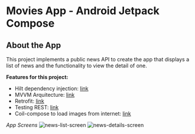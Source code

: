 
# Movies App - Android Jetpack Compose

## About the App
This project implements a public news API to create the app that displays a list of news and the functionality to view the detail of one.

**Features for this project:**
- Hilt dependency injection: [link](https://developer.android.com/training/dependency-injection/hilt-android?hl=es-419)
- MVVM Arquitecture: [link](https://developer.android.com/jetpack/guide?gclid=CjwKCAjw9uKIBhA8EiwAYPUS3FmUsPO9L0Fgzadlxdz3Ynxq_FJQNQXopR97RqmRo07gJcxzAJx10hoCtN0QAvD_BwE&gclsrc=aw.ds)
- Retrofit: [link](https://square.github.io/retrofit/)
- Testing REST: [link](https://github.com/square/okhttp/tree/master/mockwebserver)
- Coil-compose to load images from internet: [link](https://coil-kt.github.io/coil/compose/)

*App Screens*
![news-list-screen]([https://postimg.cc/Vd4kjPsx][img]https://i.postimg.cc/Vd4kjPsx/Captura-de-Pantalla-2021-08-15-a-la-s-17-)
![news-details-screen](url=https://postimg.cc/CZnMTZC0][img]https://i.postimg.cc/CZnMTZC0/Captura-de-Pantalla-2021-08-15-a-la-s-17-04-47.png[/img][/url])

